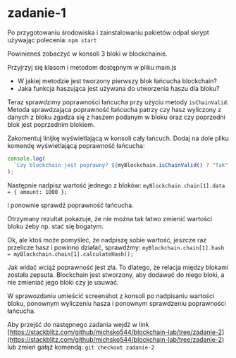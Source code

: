# zadanie-1

Po przygotowaniu środowiska i zainstalowaniu pakietów odpal skrypt używając polecenia:
`npm start`

Powinieneś zobaczyć w konsoli 3 bloki w blockchainie.

Przyjrzyj się klasom i metodom dostępnym w pliku main.js

- W jakiej metodzie jest tworzony pierwszy blok łańcucha blockchain?
- Jaka funkcja haszująca jest używana do utworzenia haszu dla bloku?

Teraz sprawdzimy poprawności łańcucha przy użyciu metody `isChainValid`.
Metoda sprawdzająca poprawność łańcucha patrzy czy hasz wyliczony z danych z bloku zgadza się z haszem podanym w bloku oraz czy poprzedni blok jest poprzednim blokiem.

Zakomentuj linijkę wyświetlającą w konsoli cały łańcuch.
Dodaj na dole pliku komendę wyświetlającą poprawność łańcucha:

```js
console.log(
  `Czy blockchain jest poprawny? ${myBlockchain.isChainValid() ? "Tak" : "Nie"}`
);
```

Następnie nadpisz wartość jednego z bloków:
`myBlockchain.chain[1].data = { amount: 1000 };`

i ponownie sprawdź poprawność łańcucha.

Otrzymany rezultat pokazuje, że nie można tak łatwo zmienić wartości bloku żeby np. stać się bogatym.

Ok, ale ktoś może pomyśleć, że nadpiszę sobie wartość, jeszcze raz przelicze hasz i powinno działać, sprawdźmy:
`myBlockchain.chain[1].hash = myBlockchain.chain[1].calculateHash();`

Jak widać wciąż poprawność jest zła. To dlatego, że relacja między blokami została zepsuta. Blockchain jest stworzony, aby dodawać do niego bloki, a nie zmieniać jego bloki czy je usuwać.

W sprawozdaniu umieścić screenshot z konsoli po nadpisaniu wartości bloku, ponownym wyliczeniu hasza i ponownym sprawdzeniu poprawności łańcucha.

Aby przejść do następnego zadania
wejdź w link [https://stackblitz.com/github/michsko544/blockchain-lab/tree/zadanie-2](https://stackblitz.com/github/michsko544/blockchain-lab/tree/zadanie-2)
lub zmień gałąź komendą:
`git checkout zadanie-2`
